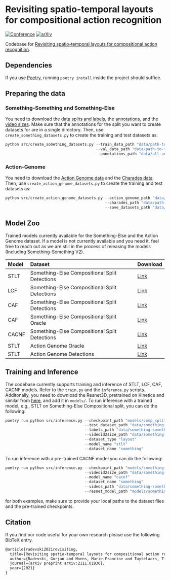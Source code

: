 # Revisiting spatio-temporal layouts for compositional action recognition

[![Conference](https://img.shields.io/badge/BMVC%20Oral-2021-purple.svg?style=for-the-badge&color=f1e3ff&labelColor=purple)](https://www.bmvc2021-virtualconference.com/assets/papers/0974.pdf)    [![arXiv](https://img.shields.io/badge/arXiv-2111.01936-b31b1b.svg?style=for-the-badge)](https://arxiv.org/abs/2111.01936)

Codebase for [Revisiting spatio-temporal layouts for compositional action recognition](https://arxiv.org/abs/2111.01936).

## Dependencies

If you use [Poetry](https://python-poetry.org/), running ```poetry install``` inside the project should suffice.

## Preparing the data

### Something-Something and Something-Else

You need to download the [data splits and labels](https://github.com/joaanna/something_else/tree/master/code/dataset_splits), the [annotations](https://drive.google.com/drive/folders/1XqZC2jIHqrLPugPOVJxCH_YWa275PBrZ), and the [video sizes](https://drive.google.com/file/d/1ANaDAxXoA63CA9zXalnmaskqfO4cftW4/view?usp=sharing). Make sure that the annotations for the split you want to create datasets for are in a single directory. Then, use ```create_something_datasets.py``` to create the training and test datasets as:

```python
python src/create_something_datasets.py --train_data_path "data/path-to-the-train-file.json"
                                        --val_data_path "data/path-to-the-val-file.json"
                                        --annotations_path "data/all-annotations-for-the-split/"
```

### Action-Genome

You need to download the [Action Genome data](https://drive.google.com/drive/folders/1LGGPK_QgGbh9gH9SDFv_9LIhBliZbZys) and the [Charades data](https://ai2-public-datasets.s3-us-west-2.amazonaws.com/charades/Charades.zip). Then, use ```create_action_genome_datasets.py``` to create the training and test datasets as:

```python
python src/create_action_genome_datasets.py --action_genome_path "data/path-to-action-genome"
                                            --charades_path "data/path-to-charades"
                                            --save_datasets_path "data/directory-where-the-data-will-be-saved"
```

## Model Zoo

Trained models currently available for the Something-Else and the Action Genome dataset. If a model is not currently available and you need it, feel free to reach out as we are still in the process of releasing the models (Including Something-Something V2).

| Model | Dataset | Download |
| :--- | :--- | :--- |
| STLT | Something-Else Compositional Split Detections | [Link](https://drive.google.com/file/d/1di61ChtFeJw2fNwNvKCx7-xJrIrmd18s/view?usp=sharing) |
| LCF | Something-Else Compositional Split Detections | [Link](https://drive.google.com/file/d/1hXWiCYYINznktjzzLdj5beV50ZfXZZLV/view?usp=sharing) |
| CAF | Something-Else Compositional Split Detections | [Link](https://drive.google.com/file/d/1PV9y5ydaNLhWMtsdS5TiIUFXENE6WZ-J/view?usp=sharing)
| CAF | Something-Else Compositional Split Oracle | [Link](https://drive.google.com/file/d/14YABcUvQY3CvEHUAAjuJ1AdyoRxfvreU/view?usp=sharing)
| CACNF | Something-Else Compositional Split Detections | [Link](https://drive.google.com/file/d/1-bBLbBCOe8F-byb84cZLCwMOB1w71RTk/view?usp=sharing)
| STLT | Action Genome Oracle | [Link](https://drive.google.com/file/d/16apQ72Vpd7mt-7YC-6TT6DTvWjEC62OR/view?usp=sharing) |
| STLT | Action Genome Detections | [Link](https://drive.google.com/file/d/12WpRPW3rn9Yr3VeeCsiGBcZ4HKvBLqSa/view?usp=sharing) |

## Training and Inference

The codebase currently supports training and inference of STLT, LCF, CAF, CACNF models. Refer to the ```train.py``` and the ```inference.py``` scripts. Additonally, you need to download the Resnet3D, pretrained on Kinetics and similar from [here](https://drive.google.com/file/d/1Z1agO6kKkMr-RcQz3DTptOORrqma1dQd/view?usp=sharing), and add it in `models/`. To run inference with a trained model, e.g., STLT on Something-Else Compositional split, you can do the following:

```python
poetry run python src/inference.py --checkpoint_path "models/comp_split_detect_stlt.pt" 
                                   --test_dataset_path "data/something-somethiing/comp_split_detect/val_dataset.json"
                                   --labels_path "data/something-something/comp_split_detect/something-something-v2-labels.json"
                                   --videoid2size_path "data/something-something/videoid2size.json"
                                   --dataset_type "layout"
                                   --model_name "stlt"
                                   --dataset_name "something"
```

To run inference with a pre-trained CACNF model you can do the following:

```python
poetry run python src/inference.py --checkpoint_path "models/something-something/comp_split_detect_cacnf.pt"                                --test_dataset_path "data/something-something/comp_split_detect/val_dataset.json"                              --labels_path "data/something-something/comp_split_detect/something-something-v2-labels.json"
                                   --videoid2size_path "data/something-something/videoid2size.json" --batch_size 4 --dataset_type "multimodal"
                                   --model_name "cacnf"
                                   --dataset_name "something"
                                   --videos_path "data/something-something/dataset.hdf5"
                                   --resnet_model_path "models/something-something/r3d50_KMS_200ep.pth"
```

for both examples, make sure to provide your local paths to the dataset files and the pre-trained checkpoints.

## Citation

If you find our code useful for your own research please use the following BibTeX entry.

```tex
@article{radevski2021revisiting,
  title={Revisiting spatio-temporal layouts for compositional action recognition},
  author={Radevski, Gorjan and Moens, Marie-Francine and Tuytelaars, Tinne},
  journal={arXiv preprint arXiv:2111.01936},
  year={2021}
}
```
